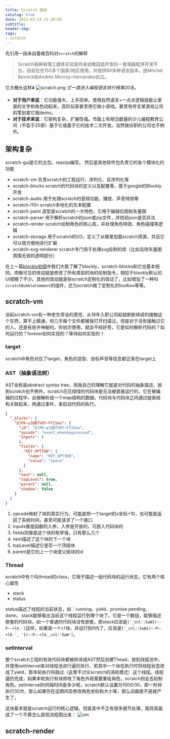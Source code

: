 ```yaml
---
title: Scratch 漫谈
catalog: true
date: 2021-03-14 22:20:03
subtitle:
header-img:
tags:
- scratch
---
```

先引用一段来自基维百科对`scratch`的解释
> Scratch是麻省理工媒体实验室终身幼稚园组开发的一套电脑程序开发平台，目前在在150多个国家/地区使用，并提供60多种语言版本。由Mitchel Resnick和Andrés Monroy-Hernández创立。

它大概长这样⬇️
![scratch.png](scratch.png)
_它一度进入编程语言排行榜第20名。_
* **对于用户来说**：它功能强大，上手简单。使用自然语言+一点点逻辑就能让里面的文字和角色动起来，高阶玩家甚至用它做小游戏。甚至有传言某游戏公司的策划拿它做demo。
* **对于技术来说**：它架构复杂，扩展性强。市面上有相当数量的少儿编程教育公司（不低于20家）基于它或基于它的技术二次开发。当然我任职的公司也不例外。

## 架构复杂
scratch-gui是它的主包，reactjs编写。
然后是其他软件包负责它的各个模块化的功能
* scratch-vm 负责scratch的工程运行、序列化、反序列化等
* scratch-blocks scratch的代码块的定义以及配置等，基于google的Blockly开发
* scratch-audio 用于处理scratch的音频功能，播放、声音特效等
* scratch-l10n scratch本地化的文本配置
* scratch-paint 造型是scratch的一大特色，它用于编辑位图和矢量图
* scratch-parser 用于解析scratch的json或zip文件，并校验json是否非法
* scratch-render scratch绘制角色的核心库，并处理角色特效、角色碰撞等逻辑
* scratch-storage 用于scratch的I/O，定义了从哪里加载scratch资源，并且它可以很方便地进行扩展
* scratch-svg-renderer scratch专门用于处理svg绘制的库（比如去除矢量图周围无效的透明部分）

在上一篇[blockly初探](/2019/11/15/blockly/)中我们大致了解了blockly，scratch-blocks和它也基本相同，肉眼可见的改动就是修改了所有类型的块的绘制指令，相较于blockly默认的UI顺眼了不少。其他的改动就是些scratch定制化的改动了，比如增加了一种叫`scratchBubbleComment`的组件，还为scratch做了定制化的toolbox等等。

## scratch-vm
谈起scratch-vm有一种老生常谈的感觉，从18年入职公司起就断断续续的接触这个东西，算不上精通，但几乎每个文件都被我打开扫描过。但是对于没有接触过它的人，还是有些许神秘的。你初次使用，就会不经好奇，它是如何解析代码的？如何运行的？forever如何实现的？等待如何实现的？

### target
scratch中角色对应了target，角色的造型、坐标声音等信息都记录在target上

### AST（抽象语法树）
AST全称是abstract syntax tree，用我自己的理解它就是对代码的抽象描述。放到scratch也不例外，scratch花花绿绿的代码块是无法被直接运行的，它在被编辑的过程中，会被解析成一个map结构的数据。代码块与代码块之间通过链表结构关联起来，再通过事件，来启动代码的执行。
```json
{
  "_blocks": {
    "Q]PK~yJ@BTV8Y~FfISeo": {
      "id": "Q]PK~yJ@BTV8Y~FfISeo",
      "opcode": "event_whenkeypressed",
      "inputs": {
      },
      "fields": {
        "KEY_OPTION": {
          "name": "KEY_OPTION",
          "value": "space"
        }
      },
      "next": null,
      "topLevel": true,
      "parent": null,
      "shadow": false
    }
  }
}
```

1. opcode映射了块的真实行为，可能是把一个target的x坐标+10，也可能是返回了系统时间，甚至可能请求了一个接口
2. inputs像是函数的入参，入参是开放的，可嵌入代码块的
3. fields则像是这个块的枚举值，只有那么几个
4. next描述了这个块的下一个块
5. topLevel描述它是否一个顶级块
6. parent是它的上一个块或父级块的id

### Thread
scratch中有个叫thread的class，它用于描述一组代码块的运行状态，它有两个核心属性
* stack
* status

status描述了线程的当前状态，如：running、yield、promise pending、done。
stack能够看出当前这个线程运行到哪个块了。它是一个数组，能够描述嵌套的代码块，如一个普通的代码块没有嵌套，那stack应该是`['_cnl::5wW1(~-P~-+l8.']`这样，如果是一个`if`块，并运行到if内了，应该是`['_cnl::5wW1(~-P~-+l8.', '1(~-P~-+l8._cnl::5wW']`。

### setInterval
整个scratch工程的有效代码块都被转译成AST然后创建Thead，放到线程池中，并使用setInterval来对线程池进行遍历执行，若其中一个块在执行时将线程状态改成了yield，那本轮执行将跳过（这里不讨论scratch的涡轮模式）这个线程。线程遍历完成，如果本轮执行有块修改了角色外观需要重绘角色，scratch则会去绘制角色。setInterval的间隔时间是多少呢，scratch默认设置为1000/30，即一秒钟执行30次，那么如果你在这期间去修改角色坐标和大小等，那么动画是不是就产生了。

这块基本就是scratch运行的核心逻辑，但是其中不乏有很多细节处理，我将其画成了一个不算怎么直观流程图出来：
![vm](scratch-vm.jpg)

## scratch-render
